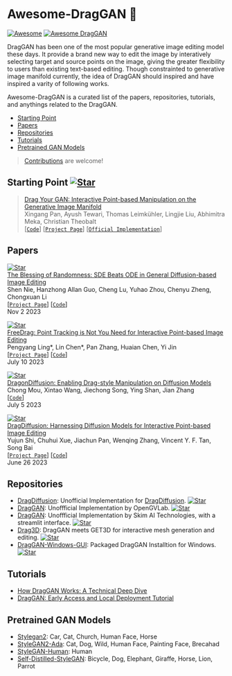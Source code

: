 # Awesome-DragGAN 🐉 

[![Awesome](https://cdn.rawgit.com/sindresorhus/awesome/d7305f38d29fed78fa85652e3a63e154dd8e8829/media/badge.svg)](https://github.com/sindresorhus/awesome)
[![Awesome DragGAN](https://img.shields.io/badge/Awesome-DragGAN-blue)](https://github.com/topics/awesome)


DragGAN has been one of the most popular generative image editing model these days. It provide a brand new way to edit the image by interatively selecting target and source points on the image, giving the greater flexibility to users than existing text-based editing. Though constrainted to generative image manifold currently, the idea of DragGAN should inspired and have inspired a varity of following works. 

Awesome-DragGAN is a curated list of the papers, repositories, tutorials, and anythings related to the DragGAN. 

- [Starting Point](#starting-point)
- [Papers](#papers)
- [Repositories](#repositories)
- [Tutorials](#tutorials)
- [Pretrained GAN Models](#pretrained-gan-models)

> [Contributions](https://github.com//OpenGVLab/Awesome-DragGAN/pulls) are welcome!

## Starting Point [![Star](https://img.shields.io/github/stars/XingangPan/DragGAN.svg?style=social&label=Star)](https://github.com/XingangPan/DragGAN)

> [Drag Your GAN: Interactive Point-based Manipulation on the Generative Image Manifold](https://arxiv.org/abs/2305.10973)
> </br>
> Xingang Pan, Ayush Tewari, Thomas Leimkühler, Lingjie Liu, Abhimitra Meka, Christian Theobalt
> </br>
> [[`Code`](https://github.com/XingangPan/DragGAN)]  [[`Project Page`](https://vcai.mpi-inf.mpg.de/projects/DragGAN/)]  [[`Official Implementation`](https://github.com/XingangPan/DragGAN)]


## Papers

[![Star](https://img.shields.io/github/stars/ML-GSAI/SDE-Drag.svg?style=social&label=Star)](https://github.com/ML-GSAI/SDE-Drag)
</br>
[The Blessing of Randomness: SDE Beats ODE in General Diffusion-based Image Editing](https://arxiv.org/abs/2311.01410)
</br>
Shen Nie, Hanzhong Allan Guo, Cheng Lu, Yuhao Zhou, Chenyu Zheng, Chongxuan Li
</br>
[[`Project Page`](https://ml-gsai.github.io/SDE-Drag-demo/)] [[`Code`](https://github.com/ML-GSAI/SDE-Drag)]
</br>
Nov 2 2023

[![Star](https://img.shields.io/github/stars/LPengYang/FreeDrag.svg?style=social&label=Star)](https://github.com/LPengYang/FreeDrag)
</br>
[FreeDrag: Point Tracking is Not You Need for Interactive Point-based Image Editing](https://arxiv.org/abs/2307.04684)
</br>
Pengyang Ling*, Lin Chen*, Pan Zhang, Huaian Chen, Yi Jin
</br>
[[`Project Page`](https://lin-chen.site/projects/freedrag)] [[`Code`](https://github.com/LPengYang/FreeDrag)]
</br>
July 10 2023

[![Star](https://img.shields.io/github/stars/MC-E/DragonDiffusion.svg?style=social&label=Star)](https://github.com/MC-E/DragonDiffusion)
</br>
[DragonDiffusion: Enabling Drag-style Manipulation on Diffusion Models](https://arxiv.org/abs/2307.02421)
</br>
Chong Mou, Xintao Wang, Jiechong Song, Ying Shan, Jian Zhang
</br>
[[`Code`](https://github.com/MC-E/DragonDiffusion)]
</br>
July 5 2023

[![Star](https://img.shields.io/github/stars/Yujun-Shi/DragDiffusion.svg?style=social&label=Star)](https://github.com/Yujun-Shi/DragDiffusion)
</br>
[DragDiffusion: Harnessing Diffusion Models for Interactive Point-based Image Editing](https://arxiv.org/abs//2306.14435)
</br>
Yujun Shi, Chuhui Xue, Jiachun Pan, Wenqing Zhang, Vincent Y. F. Tan, Song Bai 
</br>
[[`Project Page`](https://yujun-shi.github.io/projects/dragdiffusion.html)] [[`Code`](https://github.com/Yujun-Shi/DragDiffusion)]
</br>
June 26 2023 


## Repositories

- [DragDiffusion](https://github.com/Advocate99/DragDiffusion): Unofficial Implementation for [DragDiffusion](https://arxiv.org/abs//2306.14435). [![Star](https://img.shields.io/github/stars/Advocate99/DragDiffusion.svg?style=social&label=Star)](https://github.com/Advocate99/DragDiffusion)
-  [DragGAN](https://github.com/OpenGVLab/DragGAN): Unoffficial Implementation by OpenGVLab. [![Star](https://img.shields.io/github/stars/OpenGVLab/DragGAN.svg?style=social&label=Star)](https://github.com/OpenGVLab/DragGAN)
-  [DragGAN](https://github.com/skimai/DragGAN): Unoffficial Implementation by Skim AI Technologies, with a streamlit interface. [![Star](https://img.shields.io/github/stars/skimai/DragGAN.svg?style=social&label=Star)](https://github.com/skimai/DragGAN)
-  [Drag3D](https://github.com/ashawkey/Drag3D): DragGAN meets GET3D for interactive mesh generation and editing. [![Star](https://img.shields.io/github/stars/ashawkey/Drag3D.svg?style=social&label=Star)](https://github.com/ashawkey/Drag3D)
- [DragGAN-Windows-GUI](https://github.com/zhaoyun0071/DragGAN-Windows-GUI): Packaged DragGAN Installtion for Windows.  [![Star](https://img.shields.io/github/stars/zhaoyun0071/DragGAN-Windows-GUI.svg?style=social&label=Star)](https://github.com/zhaoyun0071/DragGAN-Windows-GUI)


## Tutorials

- [How DragGAN Works: A Technical Deep Dive](https://chenliu-1996.github.io/blogs/ExplainDragGAN/main.pdf)
- [DragGAN: Early Access and Local Deployment Tutorial](https://zeqiang-lai.github.io/blog/posts/ai/drag_gan/)

## Pretrained GAN Models

- [Stylegan2](https://github.com/NVlabs/stylegan2): Car, Cat, Church, Human Face, Horse
- [StyleGAN2-Ada](https://github.com/NVlabs/stylegan2-ada-pytorch): Cat, Dog, Wild, Human Face, Painting Face, Brecahad
- [StyleGAN-Human](https://github.com/stylegan-human/StyleGAN-Human): Human
- [Self-Distilled-StyleGAN](https://github.com/self-distilled-stylegan/self-distilled-internet-photos): Bicycle, Dog, Elephant, Giraffe, Horse, Lion, Parrot
